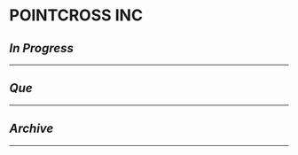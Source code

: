 # POINTCROSS INC

## *In Progress*

--------------------

## *Que*

-----------------------------------
## *Archive*

-----------------------------------

